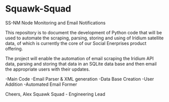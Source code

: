 # Squawk-Squad
SS-NM Node Monitoring and Email Notifications

This repository is to document the development of Python code that will be used to automate the scraping, parsing, storing
and using of Iridium satellite data, of which is currently the core of our Social Enerprises product offering.

The project will enable the automation of email scraping the Iridium API data, parsing and storing that data in an SQLite data base
and then email the appropriate users with their updates.

-Main Code
-Email Parser & XML generation
-Data Base Creation
-User Addition
-Automated Email Former

Cheers,
Alex
Squawk Squad - Engineering Lead
